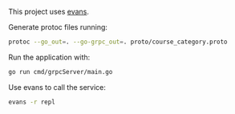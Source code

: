 This project uses [evans](https://github.com/ktr0731/evans).

Generate protoc files running:
```bash
protoc --go_out=. --go-grpc_out=. proto/course_category.proto
```

Run the application with:
```bash
go run cmd/grpcServer/main.go
```

Use evans to call the service:
```bash
evans -r repl
```